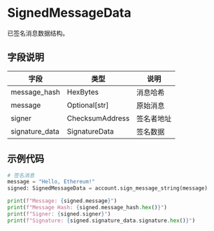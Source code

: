# SignedMessageData

已签名消息数据结构。

## 字段说明

| 字段           | 类型            | 说明       |
| -------------- | --------------- | ---------- |
| message_hash   | HexBytes        | 消息哈希   |
| message        | Optional[str]   | 原始消息   |
| signer         | ChecksumAddress | 签名者地址 |
| signature_data | SignatureData   | 签名数据   |

## 示例代码

```python
# 签名消息
message = "Hello, Ethereum!"
signed: SignedMessageData = account.sign_message_string(message)

print(f"Message: {signed.message}")
print(f"Message Hash: {signed.message_hash.hex()}")
print(f"Signer: {signed.signer}")
print(f"Signature: {signed.signature_data.signature.hex()}")
```
